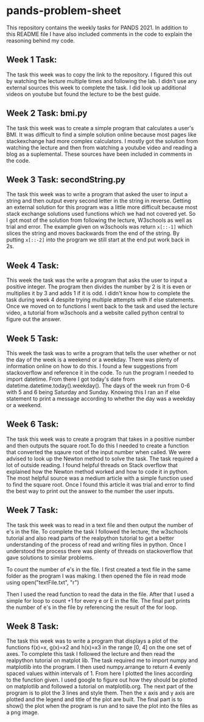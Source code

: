 # pands-problem-sheet
This repository contains the weekly tasks for PANDS 2021. In addition to this README file I have also included comments in the code to explain the reasoning behind my code. 

## Week 1 Task:
The task this week was to copy the link to the repository. I figured this out by watching the lecture multiple times and following the lab. I didn't use any external sources this week to complete the task. I did look up additional videos on youtube but found the lecture to be the best guide. 


## Week 2 Task: bmi.py
The task this week was to create a simple program that calculates a user's BMI. It was difficult to find a simple solution online because most pages like stackexchange had more complex calculators. I mostly got the solution from watching the lecture and then from watching a youtube video and reading a blog as a suplemental. These sources have been included in comments in the code.

## Week 3 Task: secondString.py
The task this week was to write a program that asked the user to input a string and then output every second letter in the string in reverse.
Getting an external solution for this program was a little more difficult because most stack exchange solutions used functions which we had not covered yet. So I got most of the solution from following the lecture, W3schools as well as trial and error. The example given on w3schools was return ```x[::-1]``` which slices the string and moves backwards from the end of the string. By putting ```x[::-2]``` into the program we still start at the end put work back in 2s.

## Week 4 Task: 
This week the task was the write a program that asks the user to input a positive integer. The program then divides the number by 2 is it is even or multiplies it by 3 and adds 1 if it is odd.
I didn't know how to complete the task during week 4 despite trying multiple attempts with if else statements. Once we moved on to functions I went back to the task and used the lecture video, a tutorial from w3schools and a website called python central to figure out the answer. 

## Week 5 Task: 
This week the task was to write a program that tells the user whether or not the day of the week is a weekend or a weekday.
There was plenty of information online on how to do this. I found a few suggestions from stackoverflow and reference it in the code.
To run the program I needed to import datetime. From there I got today's date from datetime.datetime.today().weekday(). The days of the week run from 0-6 with 5 and 6 being Saturday and Sunday. Knowing this I ran an if else statement to print a message according to whether the day was a weekday or a weekend.


## Week 6 Task:
The task this week was to create a program that takes in a positive number and then outputs the square root.To do this I needed to create a function that converted the sqaure root of the input number when called. 
We were advised to look up the Newton method to solve the task. The task required a lot of outside reading. I found helpful threads on Stack overflow that explained how the Newton method worked and how to code it in python. 
The most helpful source was a medium article with a simple function used to find the square root. Once I found this article it was trial and error to find the best way to print out the answer to the number the user inputs.

## Week 7 Task: 
The task this week was to read in a text file and then output the number of e's in the file. To complete the task I followed the lecture, the w3schools tutorial and also read parts of the realpython tutorial to get a better understanding of the process of read and writing files in python. Once I understood the process there was plenty of threads on stackoverflow that gave solutions to similar problems. 

To count the number of e's in the file. I first created a text file in the same folder as the program I was making. I then opened the file in read mode using open("textFile.txt", "r")

Then I used the read function to read the data in the file. After that I used a simple for loop to count +1 for every e or E in the file.
The final part prints the number of e's in the file by referencing the result of the for loop.


## Week 8 Task: 
The task this week was to write a program that displays a plot of the functions f(x)=x, g(x)=x2 and h(x)=x3 in the range [0, 4] on the one set of axes.
To complete this task I followed the lecture and then read the realpython tutorial on matplot lib.
The task required me to import numpy and matplotlib into the program.
I then used numpy.arrange to return 4 evenly spaced values within intervals of 1.
From here I plotted the lines according to the function given. I used google to figure out how they should be plotted on matplotlib and followed a tutorial on matplotlib.org.
The next part of the program is to plot the 3 lines and style them. 
Then the x axis and y axis are plotted and the legend and title of the plot are built.
The final part is to show() the plot when the program is run and to save the plot into the files as a png image.


